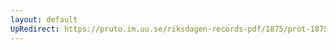 ```yaml
---
layout: default
UpRedirect: https://pruto.im.uu.se/riksdagen-records-pdf/1875/prot-1875--ak--012/prot-1875--ak--012_018.pdf
---
```

